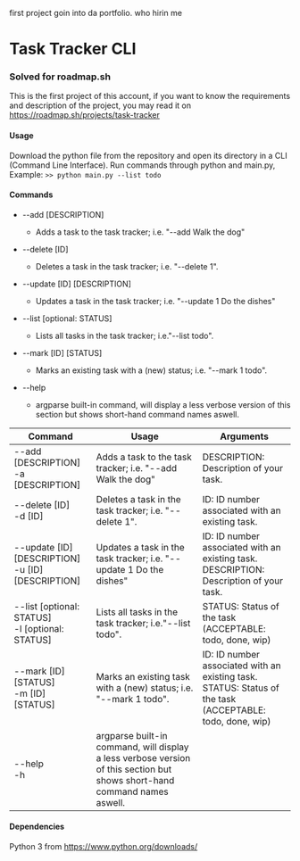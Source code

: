first project goin into da portfolio. who hirin me

# Task Tracker CLI 
### Solved for roadmap.sh

This is the first project of this account, if you want to know the requirements and description of the project, you may read it on https://roadmap.sh/projects/task-tracker

#### Usage

Download the python file from the repository and open its directory in a CLI (Command Line Interface).
Run commands through python and main.py, Example: `>> python main.py --list todo`

#### Commands

- --add [DESCRIPTION]
  - Adds a task to the task tracker; i.e. "--add Walk the dog"
    
- --delete [ID]
  - Deletes a task in the task tracker; i.e. "--delete 1".
    
- --update [ID] [DESCRIPTION]
  - Updates a task in the task tracker; i.e. "--update 1 Do the dishes"
    
- --list [optional: STATUS]
  - Lists all tasks in the task tracker; i.e."--list todo".
    
- --mark [ID] [STATUS]
  - Marks an existing task with a (new) status; i.e. "--mark 1 todo".
    
- --help
  - argparse built-in command, will display a less verbose version of this section but shows short-hand command names aswell.

| Command                                              | Usage                                                                                                                     | Arguments |
| ---------------------------------------------------- | ------------------------------------------------------------------------------------------------------------------------- | --------- |
| --add [DESCRIPTION]<br>-a [DESCRIPTION]              | Adds a task to the task tracker; i.e. "--add Walk the dog"                                                                | DESCRIPTION: Description of your task.          |
| --delete [ID]<br>-d [ID]                             | Deletes a task in the task tracker; i.e. "--delete 1".                                                                    | ID: ID number associated with an existing task. |
| --update [ID] [DESCRIPTION]<br>-u [ID] [DESCRIPTION] | Updates a task in the task tracker; i.e. "--update 1 Do the dishes"                                                       | ID: ID number associated with an existing task.<br>DESCRIPTION: Description of your task. |
| --list [optional: STATUS]<br>-l [optional: STATUS]   | Lists all tasks in the task tracker; i.e."--list todo".                                                                   | STATUS: Status of the task (ACCEPTABLE: todo, done, wip) |
| --mark [ID] [STATUS]<br>-m [ID] [STATUS]             | Marks an existing task with a (new) status; i.e. "--mark 1 todo".                                                         | ID: ID number associated with an existing task.<br>STATUS: Status of the task         (ACCEPTABLE: todo, done, wip) |
| --help<br>-h                                         | argparse built-in command, will display a less verbose version of this section but shows short-hand command names aswell. |          |


#### Dependencies

Python 3 from https://www.python.org/downloads/
